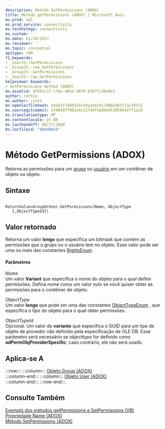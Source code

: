 ```yaml
---
description: Método GetPermissions (ADOX)
title: Método getPermissions (ADOX) | Microsoft Docs
ms.prod: sql
ms.prod_service: connectivity
ms.technology: connectivity
ms.custom: ''
ms.date: 01/19/2017
ms.reviewer: ''
ms.topic: conceptual
apitype: COM
f1_keywords:
- _User25::GetPermissions
- _Group25::raw_GetPermissions
- _Group25::GetPermissions
- _User25::raw_GetPermissions
helpviewer_keywords:
- GetPermissions method [ADOX]
ms.assetid: df201c1f-c76a-465d-98f0-83b7fc36e6e3
author: rothja
ms.author: jroth
ms.openlocfilehash: b4ab1ff4d032a1e9aa1bc617d8664b377ac391f2
ms.sourcegitcommit: e700497f962e4c2274df16d9e651059b42ff1a10
ms.translationtype: MT
ms.contentlocale: pt-BR
ms.lasthandoff: 08/17/2020
ms.locfileid: "88440018"
---
```

# <a name="getpermissions-method-adox"></a>Método GetPermissions (ADOX)
Retorna as permissões para um [grupo](../../../ado/reference/adox-api/group-object-adox.md) ou [usuário](../../../ado/reference/adox-api/user-object-adox.md) em um contêiner de objeto ou objeto.  
  
## <a name="syntax"></a>Sintaxe  
  
```  
  
ReturnValue=GroupOrUser.GetPermissions(Name, ObjectType    [,ObjectTypeId])  
```  
  
## <a name="return-value"></a>Valor retornado  
 Retorna um valor **longo** que especifica um bitmask que contém as permissões que o grupo ou o usuário tem no objeto. Esse valor pode ser uma ou mais das constantes [RightsEnum](../../../ado/reference/adox-api/rightsenum.md) .  
  
#### <a name="parameters"></a>Parâmetros  
 *Nome*  
 Um valor **Variant** que especifica o nome do objeto para o qual definir permissões. Defina *nome* como um valor nulo se você quiser obter as permissões para o contêiner de objeto.  
  
 *ObjectType*  
 Um valor **longo** que pode ser uma das constantes [ObjectTypeEnum](../../../ado/reference/adox-api/objecttypeenum.md) , que especifica o tipo do objeto para o qual obter permissões.  
  
 *ObjectTypeId*  
 Opcional. Um valor de **variante** que especifica o GUID para um tipo de objeto de provedor não definido pela especificação de OLE DB. Esse parâmetro será necessário se *objecttype* for definido como **adPermObjProviderSpecific**; caso contrário, ele não será usado.  
  
## <a name="applies-to"></a>Aplica-se A  

:::row:::
    :::column:::
        [Objeto Group (ADOX)](../../../ado/reference/adox-api/group-object-adox.md)  
    :::column-end:::
    :::column:::
        [Objeto User (ADOX)](../../../ado/reference/adox-api/user-object-adox.md)  
    :::column-end:::
:::row-end:::

## <a name="see-also"></a>Consulte Também  
 [Exemplo dos métodos getPermissions e SetPermissions (VB)](../../../ado/reference/adox-api/getpermissions-and-setpermissions-methods-example-vb.md)   
 [Propriedade Name (ADOX)](../../../ado/reference/adox-api/name-property-adox.md)   
 [Método SetPermissions (ADOX)](../../../ado/reference/adox-api/setpermissions-method-adox.md)
